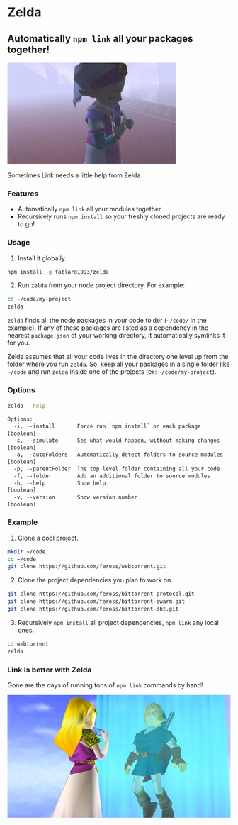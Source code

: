 # Zelda

## Automatically `npm link` all your packages together!

![zelda](./img/zelda.jpg)

Sometimes Link needs a little help from Zelda.


### Features

- Automatically `npm link` all your modules together
- Recursively runs `npm install` so your freshly cloned projects are ready to go!


### Usage

1. Install it globally.

```bash
npm install -g fatlard1993/zelda
```

2. Run `zelda` from your node project directory. For example:

```bash
cd ~/code/my-project
zelda
```

`zelda` finds all the node packages in your code folder (`~/code/` in the example).
If any of these packages are listed as a dependency in the nearest `package.json`
of your working directory, it automatically symlinks it for you.

Zelda assumes that all your code lives in the directory one level up from the
folder where you run `zelda`. So, keep all your packages in a single folder like
`~/code` and run `zelda` inside one of the projects (ex: `~/code/my-project`).


### Options

```bash
zelda --help
```

```
Options:
  -i, --install       Force run `npm install` on each package          [boolean]
  -s, --simulate      See what would happen, without making changes    [boolean]
  -a, --autoFolders   Automatically detect folders to source modules   [boolean]
  -p, --parentFolder  The top level folder containing all your code
  -f, --folder        Add an additional folder to source modules
  -h, --help          Show help                                        [boolean]
  -v, --version       Show version number                              [boolean]
```


### Example

1. Clone a cool project.

```bash
mkdir ~/code
cd ~/code
git clone https://github.com/feross/webtorrent.git
```

2. Clone the project dependencies you plan to work on.

```bash
git clone https://github.com/feross/bittorrent-protocol.git
git clone https://github.com/feross/bittorrent-swarm.git
git clone https://github.com/feross/bittorrent-dht.git
```

3. Recursively `npm install` all project dependencies, `npm link` any local ones.

```bash
cd webtorrent
zelda
```


### Link is better with Zelda

Gone are the days of running tons of `npm link` commands by hand!

![link with zelda](./img/link_with_zelda.jpg)
